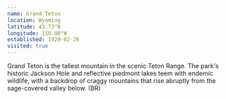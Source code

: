 ```yaml
---
name: Grand Teton
location: Wyoming
latitude: 43.73°N
longitude: 110.80°W
established: 1929-02-26
visited: true
---
```


Grand Teton is the tallest mountain in the scenic Teton Range. The park's historic Jackson Hole and reflective piedmont lakes teem with endemic wildlife, with a backdrop of craggy mountains that rise abruptly from the sage-covered valley below. (BR)
